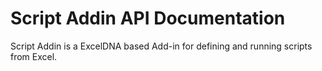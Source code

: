 
# Script Addin API Documentation

Script Addin is a ExcelDNA based Add-in for defining and running scripts from Excel.
